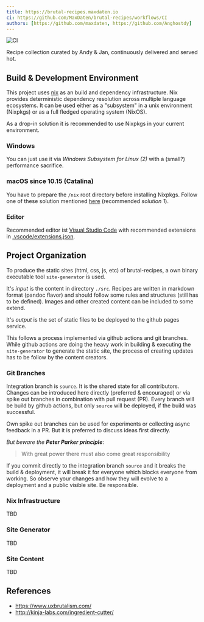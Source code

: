 ```yaml
---
title: https://brutal-recipes.maxdaten.io
ci: https://github.com/MaxDaten/brutal-recipes/workflows/CI
authors: [https://github.com/maxdaten, https://github.com/Anghostdy]
---
```


![CI](https://github.com/MaxDaten/brutal-recipes/workflows/CI/badge.svg)

Recipe collection curated by Andy & Jan, continuously delivered and served hot.

## Build & Development Environment

This project uses [nix][nix] as an build and dependency infrastructure.
Nix provides deterministic dependency resolution across multiple language ecosystems.
It can be used either as a "subsystem" in a unix environment (Nixpkgs) or
as a full fledged operating system (NixOS).

As a drop-in solution it is recommended to use Nixpkgs in your current environment.

### Windows

You can just use it via _Windows Subsystem for Linux (2)_ with a (small?) performance sacrifice.

### macOS since 10.15 (Catalina)

You have to prepare the `/nix` root directory before installing Nixpkgs.
Follow one of these solution mentioned [here][nix-macos-10.15] (recommended _solution 1_).

### Editor

Recommended editor ist [Visual Studio Code](https://marketplace.visualstudio.com/vscode)
with recommended extensions in [.vscode/extensions.json](.vscode/extensions.json).

## Project Organization

To produce the static sites (html, css, js, etc) of brutal-recipes, a own binary executable tool `site-generator` is used.

It's _input_ is the content in directory `./src`. Recipes are written in markdown format (pandoc flavor) and should follow some
rules and structures (still has to be defined).
Images and other created content can be included to some extend.

It's _output_ is the set of static files to be deployed to the github pages service.

This follows a process implemented via github actions and git branches. While github actions are doing the heavy work in building & executing the `site-generator` to generate the static site, the process of creating updates has to be follow by the content creators.

### Git Branches

Integration branch is `source`. It is the shared state for all contributors. Changes can be introduced here directly (preferred & encouraged) or via spike out branches in combination with pull request (PR). Every branch will be build by github actions, but only `source` will be deployed, if the build was successful.

Own spike out branches can be used for experiments or collecting async feedback in a PR. But it is preferred to discuss ideas first directly.

_But beware the **Peter Parker principle**_:

> With great power there must also come great responsibility

If you commit directly to the integration branch `source` and it breaks the build & deployment, it will break it for everyone which blocks everyone from working. So observe your changes and how they will evolve to a deployment and a public visible site. Be responsible.

### Nix Infrastructure

TBD

### Site Generator

TBD

### Site Content

TBD

## References

- <https://www.uxbrutalism.com/>
- <http://kinja-labs.com/ingredient-cutter/>

[nix-macos-10.15]: https://github.com/NixOS/nix/issues/2925#issuecomment-604501661
[nix]: https://nixos.org/nixpkgs/manual/
